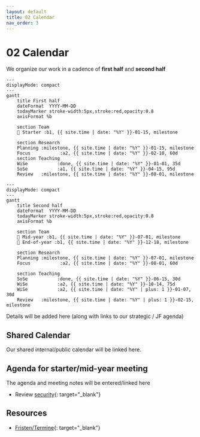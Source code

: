 ```yaml
---
layout: default
title: 02 Calendar
nav_order: 3
---
```


# 02 Calendar

We organize our work in a cadence of **first half** and **second half**

```mermaid
---
displayMode: compact
---
gantt
    title First half
    dateFormat  YYYY-MM-DD
    todayMarker stroke-width:5px,stroke:red,opacity:0.8
    axisFormat %b

    section Team
    🚀 Starter :b1, {{ site.time | date: "%Y" }}-01-15, milestone

    section Research
    Planning :milestone, {{ site.time | date: "%Y" }}-01-15, milestone
    Focus           :a2, {{ site.time | date: "%Y" }}-02-10, 60d
    section Teaching
    WiSe           :done, {{ site.time | date: "%Y" }}-01-01, 35d
    SoSe           :a1, {{ site.time | date: "%Y" }}-04-15, 95d
    Review   :milestone, {{ site.time | date: "%Y" }}-08-01, milestone
```

```mermaid
---
displayMode: compact
---
gantt
    title Second half
    dateFormat  YYYY-MM-DD
    todayMarker stroke-width:5px,stroke:red,opacity:0.8
    axisFormat %b

    section Team
    🎯 Mid-year :b1, {{ site.time | date: "%Y" }}-07-01, milestone
    🎉 End-of-year :b1, {{ site.time | date: "%Y" }}-12-18, milestone

    section Research
    Planning :milestone, {{ site.time | date: "%Y" }}-07-01, milestone
    Focus           :a2, {{ site.time | date: "%Y" }}-08-01, 60d
    
    section Teaching
    SoSe           :done, {{ site.time | date: "%Y" }}-06-15, 30d
    WiSe           :a2, {{ site.time | date: "%Y" }}-10-14, 75d
    WiSe           :a2, {{ site.time | date: "%Y" | plus: 1 }}-01-07, 30d
    Review   :milestone, {{ site.time | date: "%Y" | plus: 1 }}-02-15, milestone
```

Details will be added here (along with links to our strategic / JF agenda)

## Shared Calendar

Our shared internal/public calendar will be linked here.

## Agenda for starter/mid-year meeting

The agenda and meeting notes will be entered/linked here

- Review [security](10-lab/10_processes/10.72.security.html){: target="_blank"}

## Resources

- [Fristen/Termine](https://www.uni-bamberg.de/studium/im-studium/studienorganisation/vorlesungszeiten/){: target="_blank"}
